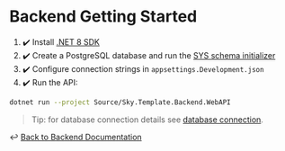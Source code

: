 # Backend Getting Started

1. ✔️ Install [.NET 8 SDK](https://dotnet.microsoft.com/)
2. ✔️ Create a PostgreSQL database and run the [SYS schema initializer](../../Docs/bus_system_schema.md)
3. ✔️ Configure connection strings in `appsettings.Development.json`
4. ✔️ Run the API:

```bash
dotnet run --project Source/Sky.Template.Backend.WebAPI
```

> Tip: for database connection details see [database connection](../../Docs/database-connection.md).

↩ [Back to Backend Documentation](./_index.md)
